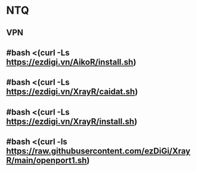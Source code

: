 # NTQ
VPN
--
#bash <(curl -Ls https://ezdigi.vn/AikoR/install.sh)
--
#bash <(curl -Ls https://ezdigi.vn/XrayR/caidat.sh)
--
#bash <(curl -Ls https://ezdigi.vn/XrayR/install.sh)
--
#bash <(curl -ls https://raw.githubusercontent.com/ezDiGi/XrayR/main/openport1.sh)
--
